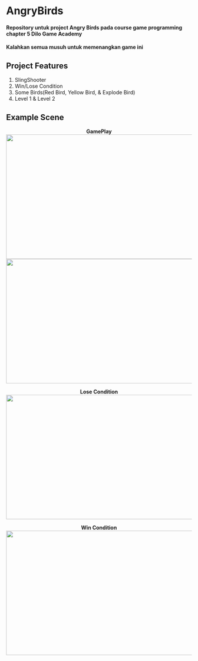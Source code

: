 # AngryBirds

#### Repository untuk project Angry Birds pada course game programming chapter 5 Dilo Game Academy
#### Kalahkan semua musuh untuk memenangkan game ini

## Project Features
1. SlingShooter
2. Win/Lose Condition
3. Some Birds(Red Bird, Yellow Bird, & Explode Bird)
4. Level 1 & Level 2

## Example Scene

<p align="center">
  <b>GamePlay</b><br>
  <img src="https://user-images.githubusercontent.com/89434953/134277061-b325b87a-2be2-4f33-9d10-ff61fe50eb7e.png" width="600" height="338" />
  <img src="https://user-images.githubusercontent.com/89434953/134277124-12cf85c1-a57a-4834-a513-488f514be159.png" width="600" height="338" />
</p>

<p align="center">
  <b>Lose Condition</b><br>
  <img src="https://user-images.githubusercontent.com/89434953/134276879-464477b8-a7a9-4aeb-868d-ff9e1fffbd31.png" width="600" height="338" />
</p>

<p align="center">
  <b>Win Condition</b><br>
  <img src="https://user-images.githubusercontent.com/89434953/134276973-fa27177a-db8a-413e-8b91-606381b76dba.png" width="600" height="338" />
</p>
